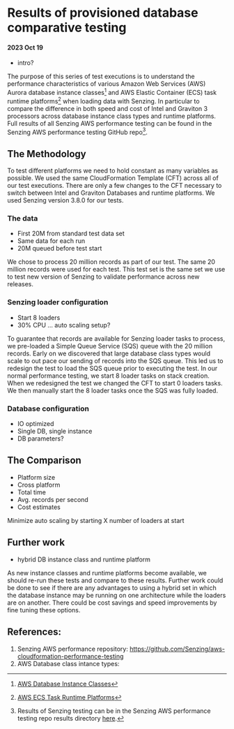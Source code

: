 # Results of provisioned database comparative testing
#### 2023 Oct 19

- intro?

The purpose of this series of test executions is to understand the performance characteristics of various Amazon Web Services (AWS) Aurora database instance classes[^1] and AWS Elastic Container (ECS) task runtime platforms[^2] when loading data with Senzing.  In particular to compare the difference in both speed and cost of Intel and Graviton 3 processors across database instance class types and runtime platforms. Full results of all Senzing AWS performance testing can be found in the Senzing AWS performance testing GitHub repo[^3].

## The Methodology


To test different platforms we need to hold constant as many variables as possible. We used the same CloudFormation Template (CFT) across all of our test executions.  There are only a few changes to the CFT necessary to switch between Intel and Graviton Databases and runtime platforms. We used Senzing version 3.8.0 for our tests.

### The data
- First 20M from standard test data set
- Same data for each run
- 20M queued before test start

We chose to process 20 million records as part of our test.  The same 20 million records were used for each test.  This test set is the same set we use to test new version of Senzing to validate performance across new releases.

### Senzing loader configuration
- Start 8 loaders
- 30% CPU … auto scaling setup?

To guarantee that records are available for Senzing loader tasks to process, we pre-loaded a Simple Queue Service (SQS) queue with the 20 million records.  Early on we discovered that large database class types would scale to out pace our sending of records into the SQS queue. This led us to redesign the test to load the SQS queue prior to executing the test. In our normal performance testing, we start 8 loader tasks on stack creation.  When we redesigned the test we changed the CFT to start 0 loaders tasks. We then manually start the 8 loader tasks once the SQS was fully loaded.

### Database configuration
- IO optimized
- Single DB, single instance
- DB parameters?

## The Comparison

- Platform size
- Cross platform
- Total time
- Avg. records per second
- Cost estimates

Minimize auto scaling by starting X number of loaders at start

## Further work

- hybrid DB instance class and runtime platform

As new instance classes and runtime platforms become available, we should re-run these tests and compare to these results.  Further work could be done to see if there are any advantages to using a hybrid set in which the database instance may be running on one architecture while the loaders are on another.  There could be cost savings and speed improvements by fine tuning these options.

## References:

1. Senzing AWS performance repository:  https://github.com/Senzing/aws-cloudformation-performance-testing
1. AWS Database class intance types:


[^1]: [AWS Database Instance Classes](https://docs.aws.amazon.com/AmazonRDS/latest/AuroraUserGuide/Concepts.DBInstanceClass.html)
[^2]: [AWS ECS Task Runtime Platforms](https://docs.aws.amazon.com/AmazonECS/latest/developerguide/task_definition_parameters.html#runtime-platform)
[^3]: Results of Senzing testing can be in the Senzing AWS performance testing repo results directory [here](https://github.com/Senzing/aws-cloudformation-performance-testing/tree/main/results).